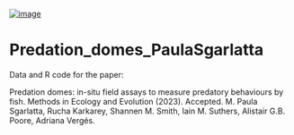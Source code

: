 [![image](https://github.com/mpaulasg/Predation_domes_PaulaSgarlatta/assets/7266463/bd13d5aa-2637-4e54-a514-dbf5133f36be)](https://zenodo.org/badge/latestdoi/519042155)
# Predation_domes_PaulaSgarlatta

Data and R code for the paper:

Predation domes: in-situ field assays to measure predatory behaviours by fish. Methods in Ecology and Evolution (2023). Accepted. 
M. Paula Sgarlatta, Rucha Karkarey, Shannen M. Smith, Iain M. Suthers, Alistair G.B. Poore, Adriana Vergés.
